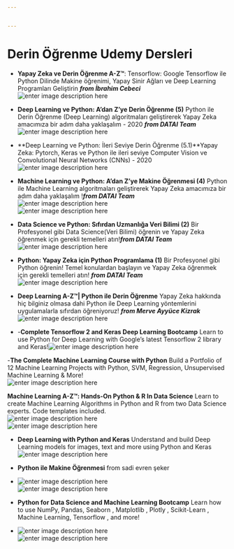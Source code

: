 ```yaml
---


---
```


<h1 id="derin-öğrenme-udemy-dersleri">Derin Öğrenme Udemy Dersleri</h1>
<ul>
<li>
<p><strong>Yapay Zeka ve Derin Öğrenme A-Z™</strong>: Tensorflow: Google Tensorflow ile Python Dilinde Makine öğrenimi, Yapay Sinir Ağları ve Deep Learning Programları Geliştirin <em><strong>from İbrahim Cebeci</strong></em><br>
<img src="https://i.ibb.co/sCkbbX4/11.png" alt="enter image description here"></p>
</li>
<li>
<p><strong>Deep Learning ve Python: A’dan Z’ye Derin Öğrenme (5)</strong> Python ile Derin Öğrenme (Deep Learning) algoritmaları geliştirerek Yapay Zeka amacımıza bir adım daha yaklaşalım - 2020 <em><strong>from DATAI Team</strong></em><br>
<img src="https://i.ibb.co/sQCLGhx/12.png" alt="enter image description here"></p>
</li>
<li>
<p>**Deep Learning ve Python: İleri Seviye Derin Öğrenme (5.1)**Yapay Zeka: Pytorch, Keras ve Python ile ileri seviye Computer Vision ve Convolutional Neural Networks (CNNs) - 2020<img src="https://i.ibb.co/xD2dTpt/3.png" alt="enter image description here"></p>
</li>
<li>
<p><strong>Machine Learning ve Python: A’dan Z’ye Makine Öğrenmesi (4)</strong> Python ile Machine Learning algoritmaları geliştirerek Yapay Zeka amacımıza bir adım daha yaklaşalım !<em><strong>from DATAI Team</strong></em><br>
<img src="https://i.ibb.co/rs8JShH/13.png" alt="enter image description here"><br>
<img src="https://i.ibb.co/mF0yDWv/14.png" alt="enter image description here"></p>
</li>
<li>
<p><strong>Data Science ve Python: Sıfırdan Uzmanlığa Veri Bilimi (2)</strong> Bir Profesyonel gibi Data Science(Veri Bilimi) öğrenin ve Yapay Zeka öğrenmek için gerekli temelleri atın!<em><strong>from DATAI Team</strong></em><br>
<img src="https://i.ibb.co/XLLTrK7/15.png" alt="enter image description here"></p>
</li>
<li>
<p><strong>Python: Yapay Zeka için Python Programlama (1)</strong> Bir Profesyonel gibi Python öğrenin! Temel konulardan başlayın ve Yapay Zeka öğrenmek için gerekli temelleri atın! <em><strong>from DATAI Team</strong></em><br>
<img src="https://i.ibb.co/3pZqc3H/16.png" alt="enter image description here"></p>
</li>
<li>
<p><strong>Deep Learning A-Z™| Python ile Derin Öğrenme</strong> Yapay Zeka hakkında hiç bilginiz olmasa dahi Python ile Deep Learning yöntemlerini uygulamalarla sıfırdan öğreniyoruz! <em><strong>from Merve Ayyüce Kizrak</strong></em><br>
<img src="https://i.ibb.co/VT844RQ/17.png" alt="enter image description here"></p>
</li>
<li>
<p>-<strong>Complete Tensorflow 2 and Keras Deep Learning Bootcamp</strong> Learn to use Python for Deep Learning with Google’s latest Tensorflow 2 library and Keras!<img src="https://i.ibb.co/MhYR9G4/1.png" alt="enter image description here"></p>
</li>
</ul>
<p>-<strong>The Complete Machine Learning Course with Python</strong>  Build a Portfolio of 12 Machine Learning Projects with Python, SVM, Regression, Unsupervised Machine Learning &amp; More!<br>
<img src="https://i.ibb.co/F5ZCVBd/2.png" alt="enter image description here"></p>
<p><strong>Machine Learning A-Z™: Hands-On Python &amp; R In Data Science</strong> Learn to create Machine Learning Algorithms in Python and R from two Data Science experts. Code templates included.<br>
<img src="https://i.ibb.co/By1hr8R/4.png" alt="enter image description here"><br>
<img src="https://i.ibb.co/By1hr8R/4.png" alt="enter image description here"></p>
<ul>
<li>
<p><strong>Deep Learning with Python and Keras</strong> Understand and build Deep Learning models for images, text and more using Python and Keras<br>
<img src="https://i.ibb.co/Rp41WBK/6.png" alt="enter image description here"></p>
</li>
<li>
<p><strong>Python ile Makine Öğrenmesi</strong> from sadi evren şeker</p>
</li>
<li>
<p><img src="https://i.ibb.co/p0ZPhBk/7.png" alt="enter image description here"><br>
<img src="https://i.ibb.co/N7M9grp/8.png" alt="enter image description here"></p>
</li>
<li>
<p><strong>Python for Data Science and Machine Learning Bootcamp</strong> Learn how to use NumPy, Pandas, Seaborn , Matplotlib , Plotly , Scikit-Learn , Machine Learning, Tensorflow , and more!</p>
</li>
<li>
<p><img src="https://i.ibb.co/mywhTvY/9.png" alt="enter image description here"><br>
<img src="https://i.ibb.co/gy1VJ7C/10.png" alt="enter image description here"></p>
</li>
</ul>

